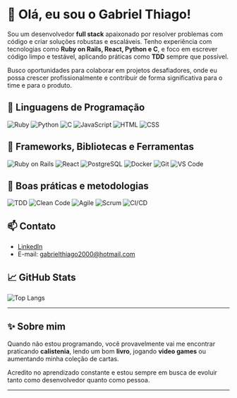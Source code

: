 # 👋 Olá, eu sou o Gabriel Thiago!

Sou um desenvolvedor **full stack** apaixonado por resolver problemas com código e criar soluções robustas e escaláveis. Tenho experiência com tecnologias como **Ruby on Rails, React, Python e C**, e foco em escrever código limpo e testável, aplicando práticas como **TDD** sempre que possível.

Busco oportunidades para colaborar em projetos desafiadores, onde eu possa crescer profissionalmente e contribuir de forma significativa para o time e para o produto.


## 🧠 Linguagens de Programação

![Ruby](https://img.shields.io/badge/-Ruby-red?style=flat-square&logo=ruby)
![Python](https://img.shields.io/badge/-Python-3776AB?style=flat-square&logo=python&logoColor=white)
![C](https://img.shields.io/badge/-C-00599C?style=flat-square&logo=c&logoColor=white)
![JavaScript](https://img.shields.io/badge/-JavaScript-F7DF1E?style=flat-square&logo=javascript&logoColor=black)
![HTML](https://img.shields.io/badge/-HTML5-E34F26?style=flat-square&logo=html5&logoColor=white)
![CSS](https://img.shields.io/badge/-CSS3-1572B6?style=flat-square&logo=css3)


## 🧰 Frameworks, Bibliotecas e Ferramentas

![Ruby on Rails](https://img.shields.io/badge/-Ruby_on_Rails-CC0000?style=flat-square&logo=rubyonrails)
![React](https://img.shields.io/badge/-React-61DAFB?style=flat-square&logo=react)
![PostgreSQL](https://img.shields.io/badge/-PostgreSQL-526462?style=flat-square&logo=postgresql)
![Docker](https://img.shields.io/badge/-Docker-AD21DD?style=flat-square&logo=docker)
![Git](https://img.shields.io/badge/-Git-E5F032?style=flat-square&logo=git)
![VS Code](https://img.shields.io/badge/-VS_Code-007ACC?style=flat-square&logo=visual-studio-code)


## 🧪 Boas práticas e metodologias

![TDD](https://img.shields.io/badge/-TDD-00C853?style=flat-square&logo=testing-library&logoColor=white)
![Clean Code](https://img.shields.io/badge/-Clean%20Code-1f425f?style=flat-square)
![Agile](https://img.shields.io/badge/-Agile-02569B?style=flat-square&logo=scrumalliance)
![Scrum](https://img.shields.io/badge/-Scrum-6DB33F?style=flat-square)
![CI/CD](https://img.shields.io/badge/-CI/CD-white?style=flat-square&logo=githubactions)


## 📫 Contato

- [LinkedIn](https://www.linkedin.com/in/gabriel-thiago-tavares-ribeiro-31aaa8189/)
- E-mail: gabrielthiago2000@hotmail.com


## 📈 GitHub Stats

![Top Langs](https://github-readme-stats.vercel.app/api/top-langs/?username=Gabriel-T-P&layout=compact)

---

## ✨ Sobre mim

Quando não estou programando, você provavelmente vai me encontrar praticando **calistenia**, lendo um bom **livro**, jogando **video games** ou aumentando minha coleção de cartas.

Acredito no aprendizado constante e estou sempre em busca de evoluir tanto como desenvolvedor quanto como pessoa.

---
